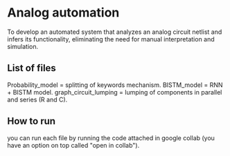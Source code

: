 # Analog automation
To develop an automated system that analyzes an analog circuit netlist and infers its functionality, eliminating the need for manual interpretation and simulation.

## List of files
Probability_model = splitting of keywords mechanism.
BISTM_model = RNN + BISTM model.
graph_circuit_lumping = lumping of components in parallel and series (R and C).

## How to run
you can run each file by running the code attached in google collab (you have an option on top called "open in collab").
